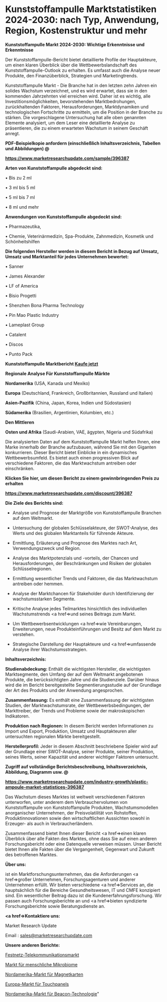 # Kunststoffampulle Marktstatistiken 2024-2030: nach Typ, Anwendung, Region, Kostenstruktur und mehr

<strong>Kunststoffampulle Markt 2024-2030: Wichtige Erkenntnisse und Erkenntnisse</strong>

Der Kunststoffampulle-Bericht bietet detaillierte Profile der Hauptakteure, um einen klaren Überblick über die Wettbewerbslandschaft des Kunststoffampulle-Outlook zu erhalten. Es umfasst auch die Analyse neuer Produkte, den Finanzüberblick, Strategien und Marketingtrends.

Kunststoffampulle Markt - Die Branche hat in den letzten zehn Jahren ein solides Wachstum verzeichnet, und es wird erwartet, dass sie in den kommenden Jahrzehnten viel erreichen wird. Daher ist es wichtig, alle Investitionsmöglichkeiten, bevorstehenden Marktbedrohungen, zurückhaltenden Faktoren, Herausforderungen, Marktdynamiken und technologischen Fortschritte zu ermitteln, um die Position in der Branche zu stärken. Die vorgeschlagene Untersuchung hat alle oben genannten Elemente analysiert, um dem Leser eine detaillierte Analyse zu präsentieren, die zu einem erwarteten Wachstum in seinem Geschäft anregt.



<strong><b>PDF-Beispielkopie anfordern (einschließlich Inhaltsverzeichnis, Tabellen und Abbildungen) @ </b></strong>

<strong><a href=https://www.marketresearchupdate.com/sample/396387>

<strong>https://www.marketresearchupdate.com/sample/396387</u></a></strong></strong>



<strong>Arten von Kunststoffampulle abgedeckt sind:</strong>

• Bis zu 2 ml

• 3 ml bis 5 ml

• 5 ml bis 7 ml

• 8 ml und mehr



<strong>Anwendungen von Kunststoffampulle abgedeckt sind:</strong>

• Pharmazeutika,

• Chemie, Veterinärmedizin, Spa-Produkte, Zahnmedizin, Kosmetik und Schönheitshilfen



<strong>Die folgenden Hersteller werden in diesem Bericht in Bezug auf Umsatz, Umsatz und Marktanteil für jedes Unternehmen bewertet:</strong>

• Sanner

• James Alexander

• LF of America

• Bisio Progetti

• Shenzhen Bona Pharma Technology

• Pin Mao Plastic Industry

• Lameplast Group

• Catalent

• Discos

• Punto Pack



<strong>Kunststoffampulle Marktbericht <a href=https://www.marketresearchupdate.com/buynow/396387>Kaufe jetzt</a></strong>



<strong>Regionale Analyse Für Kunststoffampulle Märkte</strong>



<strong>Nordamerika</strong> (USA, Kanada und Mexiko)



<strong>Europa</strong> (Deutschland, Frankreich, Großbritannien, Russland und Italien)



<strong>Asien-Pazifik</strong> (China, Japan, Korea, Indien und Südostasien)



<strong>Südamerika</strong> (Brasilien, Argentinien, Kolumbien, etc.)



<strong>Den Mittleren</strong> 

<strong>Osten und Afrika</strong> (Saudi-Arabien, VAE, ägypten, Nigeria und Südafrika)

Die analysierten Daten auf dem Kunststoffampulle Markt helfen Ihnen, eine Marke innerhalb der Branche aufzubauen, während Sie mit den Giganten konkurrieren. Dieser Bericht bietet Einblicke in ein dynamisches Wettbewerbsumfeld. Es bietet auch einen progressiven Blick auf verschiedene Faktoren, die das Marktwachstum antreiben oder einschränken.



<strong>Klicken Sie hier, um diesen Bericht zu einem gewinnbringenden Preis zu erhalten
</strong>

<strong><a href=https://www.marketresearchupdate.com/discount/396387>https://www.marketresearchupdate.com/discount/396387</b></u></strong></a>



<strong>Die Ziele des Berichts sind:</strong>

- Analyse und Prognose der Marktgröße von Kunststoffampulle Branchen auf dem Weltmarkt.

- Untersuchung der globalen Schlüsselakteure, der SWOT-Analyse, des Werts und des globalen Marktanteils für führende Akteure.

- Ermittlung, Erläuterung und Prognose des Marktes nach Art, Verwendungszweck und Region.

- Analyse des Marktpotenzials und -vorteils, der Chancen und Herausforderungen, der Beschränkungen und Risiken der globalen Schlüsselregionen.

- Ermittlung wesentlicher Trends und Faktoren, die das Marktwachstum antreiben oder hemmen.

- Analyse der Marktchancen für Stakeholder durch Identifizierung der wachstumsstarken Segmente.

- Kritische Analyse jedes Teilmarktes hinsichtlich des individuellen Wachstumstrends <a href=>und</a> seines Beitrags zum Markt.

- Um Wettbewerbsentwicklungen <a href=>wie</a> Vereinbarungen, Erweiterungen, neue Produkteinführungen und Besitz auf dem Markt zu verstehen.

- Strategische Darstellung der Hauptakteure und <a href=>umfas</a>sende Analyse ihrer Wachstumsstrategien.



<strong>Inhaltsverzeichnis:</strong>



<strong>Studienabdeckung:</strong> Enthält die wichtigsten Hersteller, die wichtigsten Marktsegmente, den Umfang der auf dem Weltmarkt angebotenen Produkte, die berücksichtigten Jahre und die Studienziele. Darüber hinaus wird die im Bericht bereitgestellte Segmentierungsstudie auf der Grundlage der Art des Produkts und der Anwendung angesprochen.



<strong>Zusammenfassung:</strong> Es enthält eine Zusammenfassung der wichtigsten Studien, der Marktwachstumsrate, der Wettbewerbsbedingungen, der Markttreiber, der Trends und Probleme sowie der makroskopischen Indikatoren.



<strong>Produktion nach Regionen:</strong> In diesem Bericht werden Informationen zu Import und Export, Produktion, Umsatz und Hauptakteuren aller untersuchten regionalen Märkte bereitgestellt.



<strong>Herstellerprofil:</strong> Jeder in diesem Abschnitt beschriebene Spieler wird auf der Grundlage einer SWOT-Analyse, seiner Produkte, seiner Produktion, seines Werts, seiner Kapazität und anderer wichtiger Faktoren untersucht.



<strong><b>Zugriff auf vollständige Berichtsbeschreibung, Inhaltsverzeichnis, Abbildung, Diagramm usw. @ </b></strong>

<strong><a href=https://www.marketresearchupdate.com/industry-growth/plastic-ampoule-market-statistices-396387>https://www.marketresearchupdate.com/industry-growth/plastic-ampoule-market-statistices-396387</a></strong>

Das Wachstum dieses Marktes ist weltweit verschiedenen Faktoren unterworfen, unter anderem dem Verbrauchervolumen von Kunststoffampulle von Kunststoffampulle Produkten, Wachstumsmodellen anorganischer Unternehmen, der Preisvolatilität von Rohstoffen, Produktinnovationen sowie den wirtschaftlichen Aussichten sowohl in Erzeuger- als auch in Verbraucherländern.

Zusammenfassend bietet Ihnen dieser Bericht <a href=>einen</a> klaren Überblick über alle Fakten des Marktes, ohne dass Sie auf einen anderen Forschungsbericht oder eine Datenquelle verweisen müssen. Unser Bericht bietet Ihnen alle Fakten über die Vergangenheit, Gegenwart und Zukunft des betroffenen Marktes.



<strong>Über uns:</strong>

 ist ein Marktforschungsunternehmen, das die Anforderungen <a href=>großer</a> Unternehmen, Forschungsagenturen und anderer Unternehmen erfüllt. Wir bieten verschiedene <a href=>Services</a> an, die hauptsächlich für die Bereiche Gesundheitswesen, IT und CMFE konzipiert sind. Ein wesentlicher Beitrag dazu ist die Kundenerfahrungsforschung. Wir passen auch Forschungsberichte an und <a href=>bieten</a> syndizierte Forschungsberichte sowie Beratungsdienste an.



<strong><a href=>Kontaktiere uns:</a></strong>

Market Research Update

Email : sales@marketresearchupdate.com



<strong>Unsere anderen Berichte:</strong>

<a href=https://www.linkedin.com/pulse/fixed-line-telecoms-market-demand-future-scope>Festnetz-Telekommunikationsmarkt</a>

<a href=https://www.linkedin.com/pulse/human-microbiomes-market-size-industry-growth>Markt für menschliche Mikrobiome</a>

<a href=https://www.linkedin.com/pulse/north-america-magnetic-card-market>Nordamerika-Markt für Magnetkarten</a>

<a href=https://www.linkedin.com/pulse/europe-touch-panels-market-overview-demand-size-growth>Europa-Markt für Touchpanels</a>

<a href=https://www.linkedin.com/pulse/north-america-beacon-technology-market-bgrxf/>Nordamerika-Markt für Beacon-Technologie</a>"
